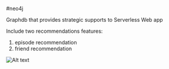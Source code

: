 #neo4j

Graphdb that provides strategic supports to Serverless Web app  

Include two recommendations features:  

1. episode recommendation  
2. friend recommendation   


![Alt text](https://github.com/yh1008/neo4j/blob/master/setup/graph.png)
